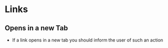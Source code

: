 

# Links

## Opens in a new Tab
- If a link opens in a new tab you should inform the user of such an action 